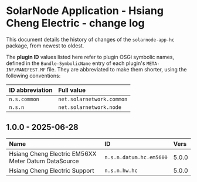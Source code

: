 # SolarNode Application - Hsiang Cheng Electric - change log

This document details the history of changes of the `solarnode-app-hc` package, from
newest to oldest.

The **plugin ID** values listed here refer to plugin OSGi symbolic names, defined in the
`Bundle-SymbolicName` entry of each plugin's `META-INF/MANIFEST.MF` file. They are abbreviated to
make them shorter, using the following conventions:

| ID abbreviation | Full value                |
|:----------------|:--------------------------|
| `n.s.common`    | `net.solarnetwork.common` |
| `n.s.n`         | `net.solarnetwork.node`   |

## 1.0.0 - 2025-06-28

| Name                                                | ID                      | Vers  |
|:----------------------------------------------------|:------------------------|:------|
| Hsiang Cheng Electric EM56XX Meter Datum DataSource | `n.s.n.datum.hc.em5600` | 5.0.0 |
| Hsiang Cheng Electric Support                       | `n.s.n.hw.hc`           | 5.0.0 |
